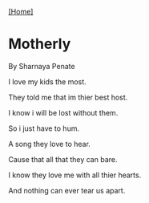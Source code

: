 [[Home]](index.html)

# Motherly 

By Sharnaya Penate


I love my kids the most.

They told me that im thier best host.

I know i will be lost without them.

So i just have to hum.

A song they love to hear. 

Cause that all that they can bare.

I know they love me with all thier hearts.

And nothing can ever tear us apart.
